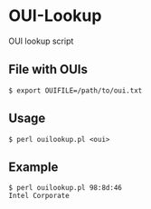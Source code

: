 # OUI-Lookup
OUI lookup script

## File with OUIs

```
$ export OUIFILE=/path/to/oui.txt
```

## Usage

```
$ perl ouilookup.pl <oui>
```

## Example

```
$ perl ouilookup.pl 98:8d:46
Intel Corporate
```
